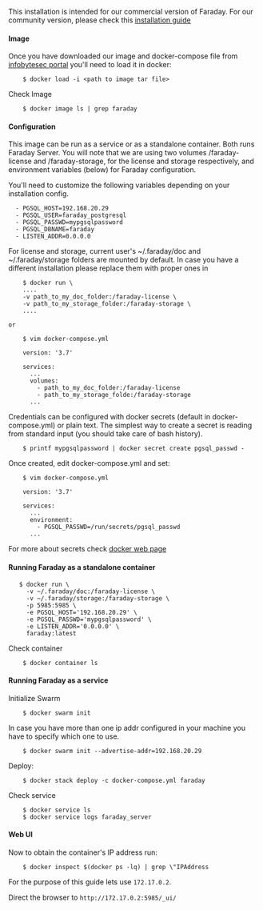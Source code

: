 This installation is intended for our commercial version of Faraday. For our community version, please check this [installation guide](https://github.com/infobyte/faraday/wiki/Installation-Docker)

#### Image
Once you have downloaded our image and docker-compose file from [infobytesec portal](portal.faradaysec.com) you'll need to load it in docker:

```
    $ docker load -i <path to image tar file>
```

Check Image

```
    $ docker image ls | grep faraday
```

#### Configuration

This image can be run as a service or as a standalone container. Both runs Faraday Server. You will note that we are using two volumes /faraday-license and /faraday-storage, for the license and storage respectively, and environment variables (below) for Faraday configuration.

You'll need to customize the following variables depending on your installation config.

      - PGSQL_HOST=192.168.20.29
      - PGSQL_USER=faraday_postgresql
      - PGSQL_PASSWD=mypgsqlpassword
      - PGSQL_DBNAME=faraday
      - LISTEN_ADDR=0.0.0.0

For license and storage, current user's ~/.faraday/doc and ~/.faraday/storage folders are mounted by default. In case you have a different installation please replace them with proper ones in

```
    $ docker run \
    ....
    -v path_to_my_doc_folder:/faraday-license \
    -v path_to_my_storage_folder:/faraday-storage \
    ....
```
    or

```
    $ vim docker-compose.yml

    version: '3.7'

    services:
      ...
      volumes:
        - path_to_my_doc_folder:/faraday-license
        - path_to_my_storage_folde:/faraday-storage
      ...
```
Credentials can be configured with docker secrets (default in docker-compose.yml) or plain text. The simplest way to create a secret is reading from standard input (you should take care of bash history).

```
    $ printf mypgsqlpassword | docker secret create pgsql_passwd -
```

Once created, edit docker-compose.yml and set:

```
    $ vim docker-compose.yml

    version: '3.7'

    services:
      ...
      environment:
        - PGSQL_PASSWD=/run/secrets/pgsql_passwd  
      ...
```
      
For more about secrets check [docker web page](https://docs.docker.com/engine/swarm/secrets/)

#### Running Faraday as a standalone container

 ```
    $ docker run \
      -v ~/.faraday/doc:/faraday-license \
      -v ~/.faraday/storage:/faraday-storage \
      -p 5985:5985 \
      -e PGSQL_HOST='192.168.20.29' \
      -e PGSQL_PASSWD='mypgsqlpassword' \
      -e LISTEN_ADDR='0.0.0.0' \
      faraday:latest
 ```
Check container

```
    $ docker container ls
```

#### Running Faraday as a service

Initialize Swarm

```
    $ docker swarm init
```

In case you have more than one ip addr configured in your machine you have to specify which one to use.

```
    $ docker swarm init --advertise-addr=192.168.20.29
```

Deploy:

```
    $ docker stack deploy -c docker-compose.yml faraday
```

Check service

```
    $ docker service ls
    $ docker service logs faraday_server
```

#### Web UI

Now to obtain the container's IP address run:

```
    $ docker inspect $(docker ps -lq) | grep \"IPAddress
```
For the purpose of this guide lets use `172.17.0.2`.

Direct the browser to `http://172.17.0.2:5985/_ui/`
